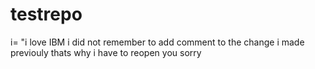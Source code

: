 # testrepo
i= "i love IBM
i did not remember to add comment to the change i made previouly thats why i have to reopen you sorry
